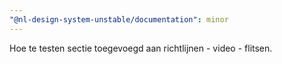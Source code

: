```yaml
---
"@nl-design-system-unstable/documentation": minor
---
```


Hoe te testen sectie toegevoegd aan richtlijnen - video - flitsen.
